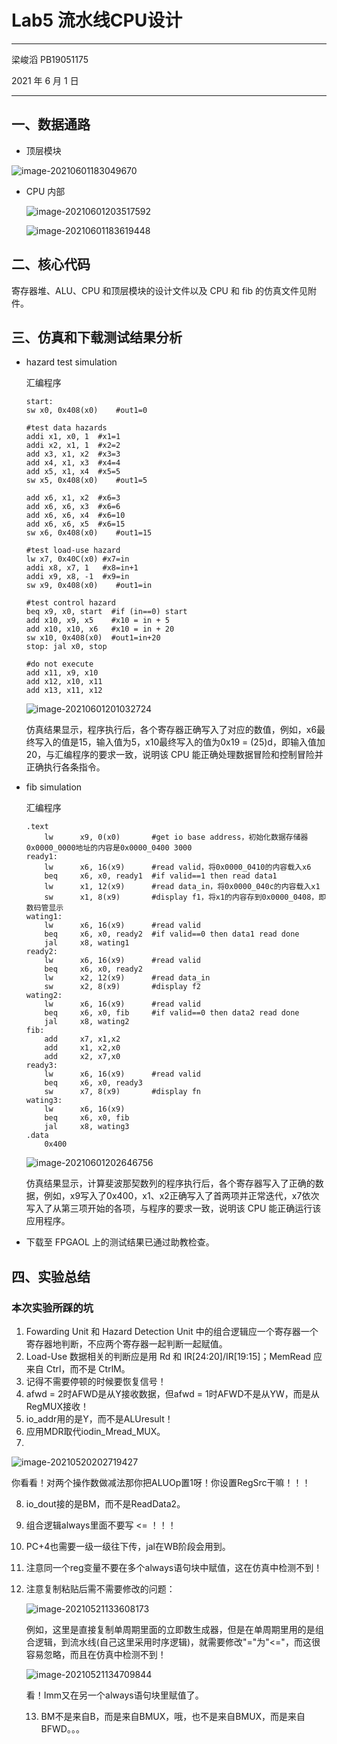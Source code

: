 # Lab5 流水线CPU设计

***

梁峻滔	PB19051175

2021 年 6 月 1 日

***

## 一、数据通路

* 顶层模块

![image-20210601183049670](C:\Users\Snowball\AppData\Roaming\Typora\typora-user-images\image-20210601183049670.png)

* CPU 内部

    ![image-20210601203517592](C:\Users\Snowball\AppData\Roaming\Typora\typora-user-images\image-20210601203517592.png)

    ![image-20210601183619448](C:\Users\Snowball\AppData\Roaming\Typora\typora-user-images\image-20210601183619448.png)

## 二、核心代码

寄存器堆、ALU、CPU 和顶层模块的设计文件以及 CPU 和 fib 的仿真文件见附件。

## 三、仿真和下载测试结果分析

* hazard test simulation

    汇编程序

    ```assembly
    start:
    sw x0, 0x408(x0)    #out1=0
    
    #test data hazards
    addi x1, x0, 1  #x1=1
    addi x2, x1, 1  #x2=2
    add x3, x1, x2  #x3=3
    add x4, x1, x3  #x4=4
    add x5, x1, x4  #x5=5
    sw x5, 0x408(x0)    #out1=5
    
    add x6, x1, x2  #x6=3
    add x6, x6, x3  #x6=6
    add x6, x6, x4  #x6=10
    add x6, x6, x5  #x6=15
    sw x6, 0x408(x0)    #out1=15
    
    #test load-use hazard
    lw x7, 0x40C(x0) #x7=in
    addi x8, x7, 1   #x8=in+1
    addi x9, x8, -1  #x9=in
    sw x9, 0x408(x0)    #out1=in
    
    #test control hazard
    beq x9, x0, start  #if (in==0) start
    add x10, x9, x5    #x10 = in + 5
    add x10, x10, x6   #x10 = in + 20
    sw x10, 0x408(x0)  #out1=in+20
    stop: jal x0, stop
    
    #do not execute
    add x11, x9, x10
    add x12, x10, x11
    add x13, x11, x12
    ```

    ![image-20210601201032724](C:\Users\Snowball\AppData\Roaming\Typora\typora-user-images\image-20210601201032724.png)

    ​		仿真结果显示，程序执行后，各个寄存器正确写入了对应的数值，例如，x6最终写入的值是15，输入值为5，x10最终写入的值为0x19 = (25)d，即输入值加20，与汇编程序的要求一致，说明该 CPU 能正确处理数据冒险和控制冒险并正确执行各条指令。

* fib simulation

    汇编程序

    ```assembly
    .text
        lw      x9, 0(x0)       #get io base address，初始化数据存储器0x0000_0000地址的内容是0x0000_0400 3000
    ready1:
        lw      x6, 16(x9)      #read valid，将0x0000_0410的内容载入x6                   
        beq     x6, x0, ready1  #if valid==1 then read data1                           
        lw      x1, 12(x9)      #read data_in，将0x0000_040c的内容载入x1                 
        sw      x1, 8(x9)       #display f1，将x1的内容存到0x0000_0408，即数码管显示       
    wating1:    
        lw      x6, 16(x9)      #read valid                                           
        beq     x6, x0, ready2  #if valid==0 then data1 read done                     
        jal     x8, wating1                                                           
    ready2: 
        lw      x6, 16(x9)      #read valid                                           
        beq     x6, x0, ready2                                                      
        lw      x2, 12(x9)      #read data_in                                      
        sw      x2, 8(x9)       #display f2                                           
    wating2:    
        lw      x6, 16(x9)      #read valid
        beq     x6, x0, fib	    #if valid==0 then data2 read done
        jal     x8, wating2
    fib:
        add     x7, x1,x2
        add     x1, x2,x0
        add     x2, x7,x0
    ready3:
        lw      x6, 16(x9)      #read valid
        beq     x6, x0, ready3
        sw      x7, 8(x9)       #display fn
    wating3:
        lw      x6, 16(x9)
        beq     x6, x0, fib
        jal     x8, wating3
    .data
        0x400
    ```

    ![image-20210601202646756](C:\Users\Snowball\AppData\Roaming\Typora\typora-user-images\image-20210601202646756.png)

    ​		仿真结果显示，计算斐波那契数列的程序执行后，各个寄存器写入了正确的数据，例如，x9写入了0x400，x1、x2正确写入了首两项并正常迭代，x7依次写入了从第三项开始的各项，与程序的要求一致，说明该 CPU 能正确运行该应用程序。

* 下载至 FPGAOL 上的测试结果已通过助教检查。

## 四、实验总结

### 本次实验所踩的坑

1. Fowarding Unit 和 Hazard Detection Unit 中的组合逻辑应一个寄存器一个寄存器地判断，不应两个寄存器一起判断一起赋值。
2. Load-Use 数据相关的判断应是用 Rd 和 IR[24:20]/IR[19:15]；MemRead 应来自 Ctrl，而不是 CtrlM。
3. 记得不需要停顿的时候要恢复信号！
4. afwd = 2时AFWD是从Y接收数据，但afwd = 1时AFWD不是从YW，而是从RegMUX接收！
5. io_addr用的是Y，而不是ALUresult！
6. 应用MDR取代iodin_Mread_MUX。
7. 

![image-20210520202719427](C:\Users\Snowball\AppData\Roaming\Typora\typora-user-images\image-20210520202719427.png)

​	你看看！对两个操作数做减法那你把ALUOp置1呀！你设置RegSrc干嘛！！！

8. io_dout接的是BM，而不是ReadData2。

9. 组合逻辑always里面不要写 <= ！！！

10. PC+4也需要一级一级往下传，jal在WB阶段会用到。

11. 注意同一个reg变量不要在多个always语句块中赋值，这在仿真中检测不到！

12. 注意复制粘贴后需不需要修改的问题：

    ![image-20210521133608173](C:\Users\Snowball\AppData\Roaming\Typora\typora-user-images\image-20210521133608173.png)

    例如，这里是直接复制单周期里面的立即数生成器，但是在单周期里用的是组合逻辑，到流水线(自己这里采用时序逻辑)，就需要修改"="为"<="，而这很容易忽略，而且在仿真中检测不到！

    ![image-20210521134709844](C:\Users\Snowball\AppData\Roaming\Typora\typora-user-images\image-20210521134709844.png)

    看！Imm又在另一个always语句块里赋值了。

    13. BM不是来自B，而是来自BMUX，哦，也不是来自BMUX，而是来自BFWD。。。